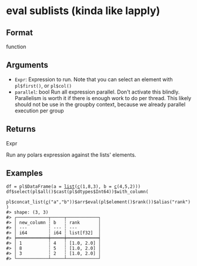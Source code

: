 # eval sublists (kinda like lapply)

## Format

function

## Arguments

- `Expr`: Expression to run. Note that you can select an element with `pl$first()`, or `pl$col()`
- `parallel`: bool Run all expression parallel. Don't activate this blindly. Parallelism is worth it if there is enough work to do per thread. This likely should not be use in the groupby context, because we already parallel execution per group

## Returns

Expr

Run any polars expression against the lists' elements.

## Examples

<pre class='r-example'><code><span class='r-in'><span><span class='va'>df</span> <span class='op'>=</span> <span class='va'>pl</span><span class='op'>$</span><span class='fu'>DataFrame</span><span class='op'>(</span>a <span class='op'>=</span> <span class='fu'><a href='https://rdrr.io/r/base/list.html'>list</a></span><span class='op'>(</span><span class='fu'><a href='https://rdrr.io/r/base/c.html'>c</a></span><span class='op'>(</span><span class='fl'>1</span>,<span class='fl'>8</span>,<span class='fl'>3</span><span class='op'>)</span>, b <span class='op'>=</span> <span class='fu'><a href='https://rdrr.io/r/base/c.html'>c</a></span><span class='op'>(</span><span class='fl'>4</span>,<span class='fl'>5</span>,<span class='fl'>2</span><span class='op'>)</span><span class='op'>)</span><span class='op'>)</span></span></span>
<span class='r-in'><span><span class='va'>df</span><span class='op'>$</span><span class='fu'>select</span><span class='op'>(</span><span class='va'>pl</span><span class='op'>$</span><span class='fu'>all</span><span class='op'>(</span><span class='op'>)</span><span class='op'>$</span><span class='fu'>cast</span><span class='op'>(</span><span class='va'>pl</span><span class='op'>$</span><span class='va'>dtypes</span><span class='op'>$</span><span class='va'>Int64</span><span class='op'>)</span><span class='op'>)</span><span class='op'>$</span><span class='fu'>with_column</span><span class='op'>(</span></span></span>
<span class='r-in'><span>  <span class='va'>pl</span><span class='op'>$</span><span class='fu'>concat_list</span><span class='op'>(</span><span class='fu'><a href='https://rdrr.io/r/base/c.html'>c</a></span><span class='op'>(</span><span class='st'>"a"</span>,<span class='st'>"b"</span><span class='op'>)</span><span class='op'>)</span><span class='op'>$</span><span class='va'>arr</span><span class='op'>$</span><span class='fu'>eval</span><span class='op'>(</span><span class='va'>pl</span><span class='op'>$</span><span class='fu'>element</span><span class='op'>(</span><span class='op'>)</span><span class='op'>$</span><span class='fu'>rank</span><span class='op'>(</span><span class='op'>)</span><span class='op'>)</span><span class='op'>$</span><span class='fu'>alias</span><span class='op'>(</span><span class='st'>"rank"</span><span class='op'>)</span></span></span>
<span class='r-in'><span><span class='op'>)</span></span></span>
<span class='r-out co'><span class='r-pr'>#&gt;</span> shape: (3, 3)</span>
<span class='r-out co'><span class='r-pr'>#&gt;</span> ┌────────────┬─────┬────────────┐</span>
<span class='r-out co'><span class='r-pr'>#&gt;</span> │ new_column ┆ b   ┆ rank       │</span>
<span class='r-out co'><span class='r-pr'>#&gt;</span> │ ---        ┆ --- ┆ ---        │</span>
<span class='r-out co'><span class='r-pr'>#&gt;</span> │ i64        ┆ i64 ┆ list[f32]  │</span>
<span class='r-out co'><span class='r-pr'>#&gt;</span> ╞════════════╪═════╪════════════╡</span>
<span class='r-out co'><span class='r-pr'>#&gt;</span> │ 1          ┆ 4   ┆ [1.0, 2.0] │</span>
<span class='r-out co'><span class='r-pr'>#&gt;</span> │ 8          ┆ 5   ┆ [1.0, 2.0] │</span>
<span class='r-out co'><span class='r-pr'>#&gt;</span> │ 3          ┆ 2   ┆ [1.0, 2.0] │</span>
<span class='r-out co'><span class='r-pr'>#&gt;</span> └────────────┴─────┴────────────┘</span>
 </code></pre>